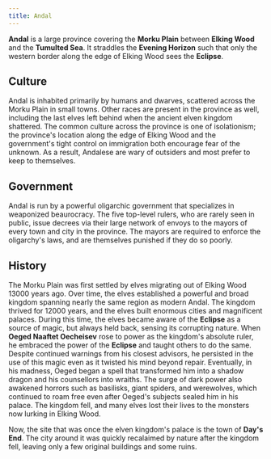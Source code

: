 ```yaml
---
title: Andal
---
```


**Andal** is a large province covering the **Morku Plain** between **Elking Wood** and the **Tumulted Sea**. It straddles the **Evening Horizon** such that only the western border along the edge of Elking Wood sees the **Eclipse**.

## Culture

Andal is inhabited primarily by humans and dwarves, scattered across the Morku Plain in small towns. Other races are present in the province as well, including the last elves left behind when the ancient elven kingdom shattered. The common culture across the province is one of isolationism; the province's location along the edge of Elking Wood and the government's tight control on immigration both encourage fear of the unknown. As a result, Andalese are wary of outsiders and most prefer to keep to themselves.

## Government

Andal is run by a powerful oligarchic government that specializes in weaponized beaurocracy. The five top-level rulers, who are rarely seen in public, issue decrees via their large network of envoys to the mayors of every town and city in the province. The mayors are required to enforce the oligarchy's laws, and are themselves punished if they do so poorly.

## History

The Morku Plain was first settled by elves migrating out of Elking Wood 13000 years ago. Over time, the elves established a powerful and broad kingdom spanning nearly the same region as modern Andal. The kingdom thrived for 12000 years, and the elves built enormous cities and magnificent palaces. During this time, the elves became aware of the **Eclipse** as a source of magic, but always held back, sensing its corrupting nature. When **Oeged Naaftet Oecheisev** rose to power as the kingdom's absolute ruler, he embraced the power of the **Eclipse** and taught others to do the same. Despite continued warnings from his closest advisors, he persisted in the use of this magic even as it twisted his mind beyond repair. Eventually, in his madness, Oeged began a spell that transformed him into a shadow dragon and his counsellors into wraiths. The surge of dark power also awakened horrors such as basilisks, giant spiders, and werewolves, which continued to roam free even after Oeged's subjects sealed him in his palace. The kingdom fell, and many elves lost their lives to the monsters now lurking in Elking Wood.

Now, the site that was once the elven kingdom's palace is the town of **Day's End**. The city around it was quickly recalaimed by nature after the kingdom fell, leaving only a few original buildings and some ruins.
